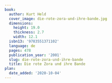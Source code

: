 ```yaml
---
book:
  author: Kurt Held
  cover_image: die-rote-zora-und-ihre-bande.jpg
  dimensions:
    height: 19.0
    thickness: 2.7
    width: 12.1
  isbn13: '9783551371102'
  language: de
  pages: 478
  publication_year: '2001'
  slug: die-rote-zora-und-ihre-bande
  title: Die rote Zora und ihre Bande
plan:
  date_added: '2020-10-04'
---
```

